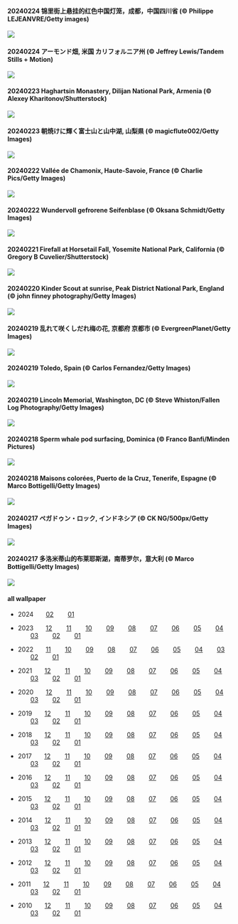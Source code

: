 #### 20240224 锦里街上悬挂的红色中国灯笼，成都，中国四川省 (© Philippe LEJEANVRE/Getty images)

![](images/2024-02/20240224_LaternFestival_1920x1080.jpg)

#### 20240224 アーモンド畑, 米国 カリフォルニア州 (© Jeffrey Lewis/Tandem Stills + Motion)

![](images/2024-02/20240224_AlmondBloom_1920x1080.jpg)

#### 20240223 Haghartsin Monastery, Dilijan National Park, Armenia (© Alexey Kharitonov/Shutterstock)

![](images/2024-02/20240223_HaghartsinMonastery_1920x1080.jpg)

#### 20240223 朝焼けに輝く富士山と山中湖, 山梨県 (© magicflute002/Getty Images)

![](images/2024-02/20240223_Fuji_1920x1080.jpg)

#### 20240222 Vallée de Chamonix, Haute-Savoie, France (© Charlie Pics/Getty Images)

![](images/2024-02/20240222_MontBlancChamonix_1920x1080.jpg)

#### 20240222 Wundervoll gefrorene Seifenblase (© Oksana Schmidt/Getty Images)

![](images/2024-02/20240222_FrozenSoapBubble_1920x1080.jpg)

#### 20240221 Firefall at Horsetail Fall, Yosemite National Park, California (© Gregory B Cuvelier/Shutterstock)

![](images/2024-02/20240221_YosemiteFirefall_1920x1080.jpg)

#### 20240220 Kinder Scout at sunrise, Peak District National Park, England (© john finney photography/Getty Images)

![](images/2024-02/20240220_PeakDistrictNP_1920x1080.jpg)

#### 20240219 乱れて咲くしだれ梅の花, 京都府 京都市 (© EvergreenPlanet/Getty Images)

![](images/2024-02/20240219_Ume_1920x1080.jpg)

#### 20240219 Toledo, Spain (© Carlos Fernandez/Getty Images)

![](images/2024-02/20240219_TajoRiver_1920x1080.jpg)

#### 20240219 Lincoln Memorial, Washington, DC (© Steve Whiston/Fallen Log Photography/Getty Images)

![](images/2024-02/20240219_LincolnSunset_1920x1080.jpg)

#### 20240218 Sperm whale pod surfacing, Dominica (© Franco Banfi/Minden Pictures)

![](images/2024-02/20240218_DominicaWhales_1920x1080.jpg)

#### 20240218 Maisons colorées, Puerto de la Cruz, Tenerife, Espagne (© Marco Bottigelli/Getty Images)

![](images/2024-02/20240218_CarnavalTenerife_1920x1080.jpg)

#### 20240217 ペガドゥン・ロック, インドネシア (© CK NG/500px/Getty Images)

![](images/2024-02/20240217_PegadungRocks_1920x1080.jpg)

#### 20240217 多洛米蒂山的布莱耶斯湖，南蒂罗尔，意大利 (© Marco Bottigelli/Getty Images)

![](images/2024-02/20240217_LakeDolomites_1920x1080.jpg)





#### all wallpaper



- 2024&emsp;&emsp;[02](images/2024-02/README.md) &emsp;&emsp;[01](images/2024-01/README.md) 

- 2023&emsp;&emsp;[12](images/2023-12/README.md) &emsp;&emsp;[11](images/2023-11/README.md) &emsp;&emsp;[10](images/2023-10/README.md) &emsp;&emsp;[09](images/2023-09/README.md) &emsp;&emsp;[08](images/2023-08/README.md) &emsp;&emsp;[07](images/2023-07/README.md) &emsp;&emsp;[06](images/2023-06/README.md) &emsp;&emsp;[05](images/2023-05/README.md) &emsp;&emsp;[04](images/2023-04/README.md) &emsp;&emsp;[03](images/2023-03/README.md) &emsp;&emsp;[02](images/2023-02/README.md) &emsp;&emsp;[01](images/2023-01/README.md) 

- 2022&emsp;&emsp;[11](images/2022-11/README.md) &emsp;&emsp;[10](images/2022-10/README.md) &emsp;&emsp;[09](images/2022-09/README.md) &emsp;&emsp;[08](images/2022-08/README.md) &emsp;&emsp;[07](images/2022-07/README.md) &emsp;&emsp;[06](images/2022-06/README.md) &emsp;&emsp;[05](images/2022-05/README.md) &emsp;&emsp;[04](images/2022-04/README.md) &emsp;&emsp;[03](images/2022-03/README.md) &emsp;&emsp;[02](images/2022-02/README.md) &emsp;&emsp;[01](images/2022-01/README.md) 

- 2021&emsp;&emsp;[12](https://github.com/janonden/bing-wallpaper/blob/2021/images/2021-12/README.md) &emsp;&emsp;[11](https://github.com/janonden/bing-wallpaper/blob/2021/images/2021-11/README.md) &emsp;&emsp;[10](https://github.com/janonden/bing-wallpaper/blob/2021/images/2021-10/README.md) &emsp;&emsp;[09](https://github.com/janonden/bing-wallpaper/blob/2021/images/2021-09/README.md) &emsp;&emsp;[08](https://github.com/janonden/bing-wallpaper/blob/2021/images/2021-08/README.md) &emsp;&emsp;[07](https://github.com/janonden/bing-wallpaper/blob/2021/images/2021-07/README.md) &emsp;&emsp;[06](https://github.com/janonden/bing-wallpaper/blob/2021/images/2021-06/README.md) &emsp;&emsp;[05](https://github.com/janonden/bing-wallpaper/blob/2021/images/2021-05/README.md) &emsp;&emsp;[04](https://github.com/janonden/bing-wallpaper/blob/2021/images/2021-04/README.md) &emsp;&emsp;[03](https://github.com/janonden/bing-wallpaper/blob/2021/images/2021-03/README.md) &emsp;&emsp;[02](https://github.com/janonden/bing-wallpaper/blob/2021/images/2021-02/README.md) &emsp;&emsp;[01](https://github.com/janonden/bing-wallpaper/blob/2021/images/2021-01/README.md) 

- 2020&emsp;&emsp;[12](https://github.com/janonden/bing-wallpaper/blob/2020/images/2020-12/README.md) &emsp;&emsp;[11](https://github.com/janonden/bing-wallpaper/blob/2020/images/2020-11/README.md) &emsp;&emsp;[10](https://github.com/janonden/bing-wallpaper/blob/2020/images/2020-10/README.md) &emsp;&emsp;[09](https://github.com/janonden/bing-wallpaper/blob/2020/images/2020-09/README.md) &emsp;&emsp;[08](https://github.com/janonden/bing-wallpaper/blob/2020/images/2020-08/README.md) &emsp;&emsp;[07](https://github.com/janonden/bing-wallpaper/blob/2020/images/2020-07/README.md) &emsp;&emsp;[06](https://github.com/janonden/bing-wallpaper/blob/2020/images/2020-06/README.md) &emsp;&emsp;[05](https://github.com/janonden/bing-wallpaper/blob/2020/images/2020-05/README.md) &emsp;&emsp;[04](https://github.com/janonden/bing-wallpaper/blob/2020/images/2020-04/README.md) &emsp;&emsp;[03](https://github.com/janonden/bing-wallpaper/blob/2020/images/2020-03/README.md) &emsp;&emsp;[02](https://github.com/janonden/bing-wallpaper/blob/2020/images/2020-02/README.md) &emsp;&emsp;[01](https://github.com/janonden/bing-wallpaper/blob/2020/images/2020-01/README.md) 

- 2019&emsp;&emsp;[12](https://github.com/janonden/bing-wallpaper/blob/2019/images/2019-12/README.md) &emsp;&emsp;[11](https://github.com/janonden/bing-wallpaper/blob/2019/images/2019-11/README.md) &emsp;&emsp;[10](https://github.com/janonden/bing-wallpaper/blob/2019/images/2019-10/README.md) &emsp;&emsp;[09](https://github.com/janonden/bing-wallpaper/blob/2019/images/2019-09/README.md) &emsp;&emsp;[08](https://github.com/janonden/bing-wallpaper/blob/2019/images/2019-08/README.md) &emsp;&emsp;[07](https://github.com/janonden/bing-wallpaper/blob/2019/images/2019-07/README.md) &emsp;&emsp;[06](https://github.com/janonden/bing-wallpaper/blob/2019/images/2019-06/README.md) &emsp;&emsp;[05](https://github.com/janonden/bing-wallpaper/blob/2019/images/2019-05/README.md) &emsp;&emsp;[04](https://github.com/janonden/bing-wallpaper/blob/2019/images/2019-04/README.md) &emsp;&emsp;[03](https://github.com/janonden/bing-wallpaper/blob/2019/images/2019-03/README.md) &emsp;&emsp;[02](https://github.com/janonden/bing-wallpaper/blob/2019/images/2019-02/README.md) &emsp;&emsp;[01](https://github.com/janonden/bing-wallpaper/blob/2019/images/2019-01/README.md) 

- 2018&emsp;&emsp;[12](https://github.com/janonden/bing-wallpaper/blob/2018/images/2018-12/README.md) &emsp;&emsp;[11](https://github.com/janonden/bing-wallpaper/blob/2018/images/2018-11/README.md) &emsp;&emsp;[10](https://github.com/janonden/bing-wallpaper/blob/2018/images/2018-10/README.md) &emsp;&emsp;[09](https://github.com/janonden/bing-wallpaper/blob/2018/images/2018-09/README.md) &emsp;&emsp;[08](https://github.com/janonden/bing-wallpaper/blob/2018/images/2018-08/README.md) &emsp;&emsp;[07](https://github.com/janonden/bing-wallpaper/blob/2018/images/2018-07/README.md) &emsp;&emsp;[06](https://github.com/janonden/bing-wallpaper/blob/2018/images/2018-06/README.md) &emsp;&emsp;[05](https://github.com/janonden/bing-wallpaper/blob/2018/images/2018-05/README.md) &emsp;&emsp;[04](https://github.com/janonden/bing-wallpaper/blob/2018/images/2018-04/README.md) &emsp;&emsp;[03](https://github.com/janonden/bing-wallpaper/blob/2018/images/2018-03/README.md) &emsp;&emsp;[02](https://github.com/janonden/bing-wallpaper/blob/2018/images/2018-02/README.md) &emsp;&emsp;[01](https://github.com/janonden/bing-wallpaper/blob/2018/images/2018-01/README.md) 

- 2017&emsp;&emsp;[12](https://github.com/janonden/bing-wallpaper/blob/2017/images/2017-12/README.md) &emsp;&emsp;[11](https://github.com/janonden/bing-wallpaper/blob/2017/images/2017-11/README.md) &emsp;&emsp;[10](https://github.com/janonden/bing-wallpaper/blob/2017/images/2017-10/README.md) &emsp;&emsp;[09](https://github.com/janonden/bing-wallpaper/blob/2017/images/2017-09/README.md) &emsp;&emsp;[08](https://github.com/janonden/bing-wallpaper/blob/2017/images/2017-08/README.md) &emsp;&emsp;[07](https://github.com/janonden/bing-wallpaper/blob/2017/images/2017-07/README.md) &emsp;&emsp;[06](https://github.com/janonden/bing-wallpaper/blob/2017/images/2017-06/README.md) &emsp;&emsp;[05](https://github.com/janonden/bing-wallpaper/blob/2017/images/2017-05/README.md) &emsp;&emsp;[04](https://github.com/janonden/bing-wallpaper/blob/2017/images/2017-04/README.md) &emsp;&emsp;[03](https://github.com/janonden/bing-wallpaper/blob/2017/images/2017-03/README.md) &emsp;&emsp;[02](https://github.com/janonden/bing-wallpaper/blob/2017/images/2017-02/README.md) &emsp;&emsp;[01](https://github.com/janonden/bing-wallpaper/blob/2017/images/2017-01/README.md) 

- 2016&emsp;&emsp;[12](https://github.com/janonden/bing-wallpaper/blob/2016/images/2016-12/README.md) &emsp;&emsp;[11](https://github.com/janonden/bing-wallpaper/blob/2016/images/2016-11/README.md) &emsp;&emsp;[10](https://github.com/janonden/bing-wallpaper/blob/2016/images/2016-10/README.md) &emsp;&emsp;[09](https://github.com/janonden/bing-wallpaper/blob/2016/images/2016-09/README.md) &emsp;&emsp;[08](https://github.com/janonden/bing-wallpaper/blob/2016/images/2016-08/README.md) &emsp;&emsp;[07](https://github.com/janonden/bing-wallpaper/blob/2016/images/2016-07/README.md) &emsp;&emsp;[06](https://github.com/janonden/bing-wallpaper/blob/2016/images/2016-06/README.md) &emsp;&emsp;[05](https://github.com/janonden/bing-wallpaper/blob/2016/images/2016-05/README.md) &emsp;&emsp;[04](https://github.com/janonden/bing-wallpaper/blob/2016/images/2016-04/README.md) &emsp;&emsp;[03](https://github.com/janonden/bing-wallpaper/blob/2016/images/2016-03/README.md) &emsp;&emsp;[02](https://github.com/janonden/bing-wallpaper/blob/2016/images/2016-02/README.md) &emsp;&emsp;[01](https://github.com/janonden/bing-wallpaper/blob/2016/images/2016-01/README.md) 

- 2015&emsp;&emsp;[12](https://github.com/janonden/bing-wallpaper/blob/2015/images/2015-12/README.md) &emsp;&emsp;[11](https://github.com/janonden/bing-wallpaper/blob/2015/images/2015-11/README.md) &emsp;&emsp;[10](https://github.com/janonden/bing-wallpaper/blob/2015/images/2015-10/README.md) &emsp;&emsp;[09](https://github.com/janonden/bing-wallpaper/blob/2015/images/2015-09/README.md) &emsp;&emsp;[08](https://github.com/janonden/bing-wallpaper/blob/2015/images/2015-08/README.md) &emsp;&emsp;[07](https://github.com/janonden/bing-wallpaper/blob/2015/images/2015-07/README.md) &emsp;&emsp;[06](https://github.com/janonden/bing-wallpaper/blob/2015/images/2015-06/README.md) &emsp;&emsp;[05](https://github.com/janonden/bing-wallpaper/blob/2015/images/2015-05/README.md) &emsp;&emsp;[04](https://github.com/janonden/bing-wallpaper/blob/2015/images/2015-04/README.md) &emsp;&emsp;[03](https://github.com/janonden/bing-wallpaper/blob/2015/images/2015-03/README.md) &emsp;&emsp;[02](https://github.com/janonden/bing-wallpaper/blob/2015/images/2015-02/README.md) &emsp;&emsp;[01](https://github.com/janonden/bing-wallpaper/blob/2015/images/2015-01/README.md) 

- 2014&emsp;&emsp;[12](https://github.com/janonden/bing-wallpaper/blob/2014/images/2014-12/README.md) &emsp;&emsp;[11](https://github.com/janonden/bing-wallpaper/blob/2014/images/2014-11/README.md) &emsp;&emsp;[10](https://github.com/janonden/bing-wallpaper/blob/2014/images/2014-10/README.md) &emsp;&emsp;[09](https://github.com/janonden/bing-wallpaper/blob/2014/images/2014-09/README.md) &emsp;&emsp;[08](https://github.com/janonden/bing-wallpaper/blob/2014/images/2014-08/README.md) &emsp;&emsp;[07](https://github.com/janonden/bing-wallpaper/blob/2014/images/2014-07/README.md) &emsp;&emsp;[06](https://github.com/janonden/bing-wallpaper/blob/2014/images/2014-06/README.md) &emsp;&emsp;[05](https://github.com/janonden/bing-wallpaper/blob/2014/images/2014-05/README.md) &emsp;&emsp;[04](https://github.com/janonden/bing-wallpaper/blob/2014/images/2014-04/README.md) &emsp;&emsp;[03](https://github.com/janonden/bing-wallpaper/blob/2014/images/2014-03/README.md) &emsp;&emsp;[02](https://github.com/janonden/bing-wallpaper/blob/2014/images/2014-02/README.md) &emsp;&emsp;[01](https://github.com/janonden/bing-wallpaper/blob/2014/images/2014-01/README.md) 

- 2013&emsp;&emsp;[12](https://github.com/janonden/bing-wallpaper/blob/2013/images/2013-12/README.md) &emsp;&emsp;[11](https://github.com/janonden/bing-wallpaper/blob/2013/images/2013-11/README.md) &emsp;&emsp;[10](https://github.com/janonden/bing-wallpaper/blob/2013/images/2013-10/README.md) &emsp;&emsp;[09](https://github.com/janonden/bing-wallpaper/blob/2013/images/2013-09/README.md) &emsp;&emsp;[08](https://github.com/janonden/bing-wallpaper/blob/2013/images/2013-08/README.md) &emsp;&emsp;[07](https://github.com/janonden/bing-wallpaper/blob/2013/images/2013-07/README.md) &emsp;&emsp;[06](https://github.com/janonden/bing-wallpaper/blob/2013/images/2013-06/README.md) &emsp;&emsp;[05](https://github.com/janonden/bing-wallpaper/blob/2013/images/2013-05/README.md) &emsp;&emsp;[04](https://github.com/janonden/bing-wallpaper/blob/2013/images/2013-04/README.md) &emsp;&emsp;[03](https://github.com/janonden/bing-wallpaper/blob/2013/images/2013-03/README.md) &emsp;&emsp;[02](https://github.com/janonden/bing-wallpaper/blob/2013/images/2013-02/README.md) &emsp;&emsp;[01](https://github.com/janonden/bing-wallpaper/blob/2013/images/2013-01/README.md) 

- 2012&emsp;&emsp;[12](https://github.com/janonden/bing-wallpaper/blob/2012/images/2012-12/README.md) &emsp;&emsp;[11](https://github.com/janonden/bing-wallpaper/blob/2012/images/2012-11/README.md) &emsp;&emsp;[10](https://github.com/janonden/bing-wallpaper/blob/2012/images/2012-10/README.md) &emsp;&emsp;[09](https://github.com/janonden/bing-wallpaper/blob/2012/images/2012-09/README.md) &emsp;&emsp;[08](https://github.com/janonden/bing-wallpaper/blob/2012/images/2012-08/README.md) &emsp;&emsp;[07](https://github.com/janonden/bing-wallpaper/blob/2012/images/2012-07/README.md) &emsp;&emsp;[06](https://github.com/janonden/bing-wallpaper/blob/2012/images/2012-06/README.md) &emsp;&emsp;[05](https://github.com/janonden/bing-wallpaper/blob/2012/images/2012-05/README.md) &emsp;&emsp;[04](https://github.com/janonden/bing-wallpaper/blob/2012/images/2012-04/README.md) &emsp;&emsp;[03](https://github.com/janonden/bing-wallpaper/blob/2012/images/2012-03/README.md) &emsp;&emsp;[02](https://github.com/janonden/bing-wallpaper/blob/2012/images/2012-02/README.md) &emsp;&emsp;[01](https://github.com/janonden/bing-wallpaper/blob/2012/images/2012-01/README.md) 

- 2011&emsp;&emsp;[12](https://github.com/janonden/bing-wallpaper/blob/2011/images/2011-12/README.md) &emsp;&emsp;[11](https://github.com/janonden/bing-wallpaper/blob/2011/images/2011-11/README.md) &emsp;&emsp;[10](https://github.com/janonden/bing-wallpaper/blob/2011/images/2011-10/README.md) &emsp;&emsp;[09](https://github.com/janonden/bing-wallpaper/blob/2011/images/2011-09/README.md) &emsp;&emsp;[08](https://github.com/janonden/bing-wallpaper/blob/2011/images/2011-08/README.md) &emsp;&emsp;[07](https://github.com/janonden/bing-wallpaper/blob/2011/images/2011-07/README.md) &emsp;&emsp;[06](https://github.com/janonden/bing-wallpaper/blob/2011/images/2011-06/README.md) &emsp;&emsp;[05](https://github.com/janonden/bing-wallpaper/blob/2011/images/2011-05/README.md) &emsp;&emsp;[04](https://github.com/janonden/bing-wallpaper/blob/2011/images/2011-04/README.md) &emsp;&emsp;[03](https://github.com/janonden/bing-wallpaper/blob/2011/images/2011-03/README.md) &emsp;&emsp;[02](https://github.com/janonden/bing-wallpaper/blob/2011/images/2011-02/README.md) &emsp;&emsp;[01](https://github.com/janonden/bing-wallpaper/blob/2011/images/2011-01/README.md) 

- 2010&emsp;&emsp;[12](https://github.com/janonden/bing-wallpaper/blob/2010/images/2010-12/README.md) &emsp;&emsp;[11](https://github.com/janonden/bing-wallpaper/blob/2010/images/2010-11/README.md) &emsp;&emsp;[10](https://github.com/janonden/bing-wallpaper/blob/2010/images/2010-10/README.md) &emsp;&emsp;[09](https://github.com/janonden/bing-wallpaper/blob/2010/images/2010-09/README.md) &emsp;&emsp;[08](https://github.com/janonden/bing-wallpaper/blob/2010/images/2010-08/README.md) &emsp;&emsp;[07](https://github.com/janonden/bing-wallpaper/blob/2010/images/2010-07/README.md) &emsp;&emsp;[06](https://github.com/janonden/bing-wallpaper/blob/2010/images/2010-06/README.md) &emsp;&emsp;[05](https://github.com/janonden/bing-wallpaper/blob/2010/images/2010-05/README.md) &emsp;&emsp;[04](https://github.com/janonden/bing-wallpaper/blob/2010/images/2010-04/README.md) &emsp;&emsp;[03](https://github.com/janonden/bing-wallpaper/blob/2010/images/2010-03/README.md) &emsp;&emsp;[02](https://github.com/janonden/bing-wallpaper/blob/2010/images/2010-02/README.md) &emsp;&emsp;[01](https://github.com/janonden/bing-wallpaper/blob/2010/images/2010-01/README.md) 

